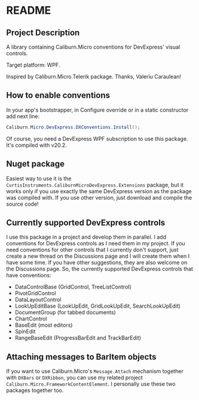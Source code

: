 # README

## Project Description

A library containing Caliburn.Micro conventions for DevExpress' visual controls.

Target platform: WPF.

Inspired by Caliburn.Micro.Telerik package. Thanks, Valeriu Caraulean!

## How to enable conventions

In your app's bootstrapper, in Configure override or in a static constructor add next line:

```csharp
Caliburn.Micro.DevExpress.DXConventions.Install();
```

Of course, you need a DevExpress WPF subscription to use this package. It's compiled with v20.2.

## Nuget package

Easiest way to use it is the `CurtisInstruments.CaliburnMicroDevExpress.Extensions` package, but it works only if you use exactly the same DevExpress version as the package was compiled with. If you use other version, just download and compile the source code!

## Currently supported DevExpress controls

I use this package in a project and develop them in parallel. I add conventions for DevExpress controls as I need them in my project. If you need conventions for other controls that I currently don't support, just create a new thread on the Discussions page and I will create them when I have some time. If you have other suggestions, they are also welcome on the Discussions page.
So, the currently supported DevExpress controls that have conventions:

- DataControlBase (GridControl, TreeListControl)
- PivotGridControl
- DataLayoutControl
- LookUpEditBase (LookUpEdit, GridLookUpEdit, SearchLookUpEdit)
- DocumentGroup (for tabbed documents)
- ChartControl
- BaseEdit (most editors)
- SpinEdit
- RangeBaseEdit (ProgressBarEdit and TrackBarEdit)

## Attaching messages to BarItem objects

If you want to use Caliburn.Micro's `Message.Attach` mechanism together with `DXBars` or `DXRibbon`, you can use my related project `Caliburn.Micro.FrameworkContentElement`. I personally use these two packages together too.
